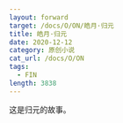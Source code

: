 ```yaml
---
layout: forward
target: /docs/O/ON/皓月·归元
title: 皓月·归元
date: 2020-12-12
category: 原创小说
cat_url: /docs/O/ON
tags: 
  - FIN
length: 3838
---
```


这是归元的故事。
